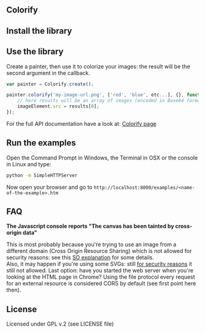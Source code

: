 Colorify
----------

Install the library
----------



Use the library
----------

Create a painter, then use it to colorize your images: the result will be the second argument in the callback.

```js
var painter = Colorify.create();

painter.colorify('my-image-url.png', ['red', 'blue', etc...], {}, function(error, results){
	// here results will be an array of images (encoded in Base64 format)
	imageElement.src = results[0];
});
```

For the full API documentation have a look at: [Colorify page](...)


Run the examples
----------

Open the Command Prompt in Windows, the Terminal in OSX or the console in Linux and type:

```bash
python -m SimpleHTTPServer
```

Now open your browser and go to `http://localhost:8000/examples/<name-of-the-example>.htm`

FAQ
----------

**The Javascript console reports "The canvas has been tainted by cross-origin data"**

This is most probably because you're trying to use an image from a different domain (Cross Origin Resource Sharing) which is not allowed for security reasons: see this [SO explanation](http://stackoverflow.com/questions/13674835/canvas-tainted-by-cross-origin-data) for some details.  
Also, it may happen if you're using some SVGs: still [for security reasons](https://code.google.com/p/chromium/issues/detail?id=294129) it still not allowed.
Last option: have you started the web server when you're looking at the HTML page in Chrome? Using the file protocol every request for an external resource is considered CORS by default (see first point here then).

License
-----------

Licensed under GPL v.2 (see LICENSE file)